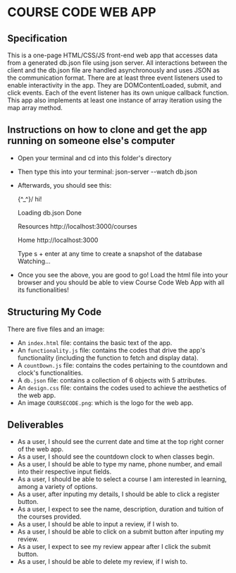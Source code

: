 # COURSE CODE WEB APP

## Specification
This is a one-page HTML/CSS/JS front-end web app that accesses data from a generated db.json file using json server. 
All interactions between the client and the db.json file are handled asynchronously and uses JSON as the 
communication format. There are at least three event listeners used to enable 
interactivity in the app. They are DOMContentLoaded, submit, and click events. 
Each of the event listener has its own unique callback function.  
This app also implements at least one instance of array iteration using the map array method. 


## Instructions on how to clone and get the app running on someone else's computer
* Open your terminal and cd into this folder's directory
* Then type this into your terminal:
                json-server --watch db.json
* Afterwards, you should see this:

    \{^_^}/ hi!

  Loading db.json
  Done

  Resources
  http://localhost:3000/courses

  Home
  http://localhost:3000

  Type s + enter at any time to create a snapshot of the database
  Watching...
* Once you see the above, you are good to go! Load the html file into your browser and you should be able to view Course Code Web App with all its functionalities!


## Structuring My Code
There are five files and an image:
* An `index.html` file: contains the basic text of the app. 
* An `functionality.js` file: contains the codes that drive the app's functionality (including the function to fetch and display data).
* A `countDown.js` file: contains the codes pertaining to the countdown and clock's functionalities.
* A `db.json` file: contains a collection of 6 objects with 5 attributes.
* An `design.css` file: contains the codes used to achieve the aesthetics of the web app.
* An image `COURSECODE.png`: which is the logo for the web app.


## Deliverables
* As a user, I should see the current date and time at the top right corner of the web app.
* As a user, I should see the countdown clock to when classes begin. 
* As a user, I should be able to type my name, phone number, and email into their respective input fields.
* As a user, I should be able to select a course I am interested in learning, among a variety of options.
* As a user, after inputing my details, I should be able to click a register button.
* As a user, I expect to see the name, description, duration and tuition of the courses provided.  
* As a user, I should be able to input a review, if I wish to.
* As a user, I should be able to click on a submit button after inputing my review.
* As a user, I expect to see my review appear after I click the submit button.
* As a user, I should be able to delete my review, if I wish to. 